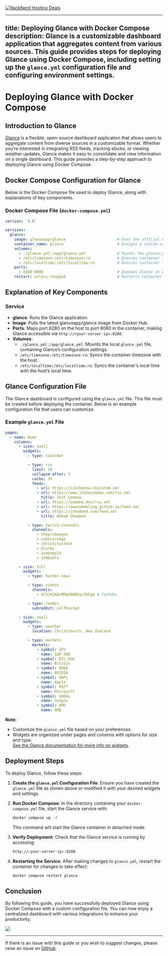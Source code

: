 <a href="https://my.racknerd.com/aff.php?aff=5792&ref=techdox.nz" target="_blank">
    <img src="https://racknerd.com/banners/728x90.gif" alt="RackNerd Hosting Deals">
</a>

---
title: Deploying Glance with Docker Compose
description: Glance is a customizable dashboard application that aggregates content from various sources. This guide provides steps for deploying Glance using Docker Compose, including setting up the `glance.yml` configuration file and configuring environment settings.
---

# Deploying Glance with Docker Compose

## Introduction to Glance

[Glance](https://github.com/glanceapp/glance) is a flexible, open-source dashboard application that allows users to aggregate content from diverse sources in a customizable format. Whether you're interested in integrating RSS feeds, tracking stocks, or viewing weather updates, Glance makes it easy to consolidate and view information on a single dashboard. This guide provides a step-by-step approach to deploying Glance using Docker Compose.

## Docker Compose Configuration for Glance

Below is the Docker Compose file used to deploy Glance, along with explanations of key components.

### Docker Compose File (`docker-compose.yml`)

```yaml
version: '3.8'

services:
  glance:
    image: glanceapp/glance                       # Uses the official Glance Docker image.
    container_name: glance                        # Assigns a custom container name for easy management.
    volumes:
      - ./glance.yml:/app/glance.yml              # Mounts the glance.yml configuration file.
      - /etc/timezone:/etc/timezone:ro            # Ensures container timezone sync.
      - /etc/localtime:/etc/localtime:ro          # Ensures container localtime sync.
    ports:
      - 8280:8080                                 # Exposes Glance on port 8280.
    restart: unless-stopped                       # Restarts container unless manually stopped.
```

## Explanation of Key Components

### Service

- **glance**: Runs the Glance application.
- **Image**: Pulls the latest glanceapp/glance image from Docker Hub.
- **Ports**: Maps port 8280 on the host to port 8080 in the container, making Glance accessible via `http://<your-server-ip>:8280`.
- **Volumes**:
  - `./glance.yml:/app/glance.yml`: Mounts the local `glance.yml` file, containing Glance’s configuration settings.
  - `/etc/timezone:/etc/timezone:ro`: Syncs the container timezone with the host.
  - `/etc/localtime:/etc/localtime:ro`: Syncs the container’s local time with the host’s local time.

## Glance Configuration File

The Glance dashboard is configured using the `glance.yml` file. This file must be created before deploying the container. Below is an example configuration file that users can customize.

### Example `glance.yml` File

```yaml
pages:
  - name: Home
    columns:
      - size: small
        widgets:
          - type: calendar

          - type: rss
            limit: 10
            collapse-after: 3
            cache: 3h
            feeds:
              - url: https://ciechanow.ski/atom.xml
              - url: https://www.joshwcomeau.com/rss.xml
                title: Josh Comeau
              - url: https://samwho.dev/rss.xml
              - url: https://awesomekling.github.io/feed.xml
              - url: https://ishadeed.com/feed.xml
                title: Ahmad Shadeed

          - type: twitch-channels
            channels:
              - theprimeagen
              - cohhcarnage
              - christitustech
              - blurbs
              - asmongold
              - jembawls

      - size: full
        widgets:
          - type: hacker-news

          - type: videos
            channels:
              - UCXJ4jKAvMMg56WGhqrZHFgw # Techdox

          - type: reddit
            subreddit: selfhosted

      - size: small
        widgets:
          - type: weather
            location: Christchurch, New Zealand

          - type: markets
            markets:
              - symbol: SPY
                name: S&P 500
              - symbol: BTC-USD
                name: Bitcoin
              - symbol: NVDA
                name: NVIDIA
              - symbol: AAPL
                name: Apple
              - symbol: MSFT
                name: Microsoft
              - symbol: GOOGL
                name: Google
              - symbol: AMD
                name: AMD
```

**Note**:
- Customize the `glance.yml` file based on your preferences.
- Widgets are organized under pages and columns with options for size and type.  
[See the Glance documentation for more info on widgets](https://github.com/glanceapp/glance/blob/main/docs/configuration.md).

## Deployment Steps

To deploy Glance, follow these steps:

1. **Create the `glance.yml` Configuration File**: Ensure you have created the `glance.yml` file as shown above or modified it with your desired widgets and settings.
2. **Run Docker Compose**: In the directory containing your `docker-compose.yml` file, start the Glance service with:
   ```bash
   docker compose up -d
   ```
   This command will start the Glance container in detached mode.

3. **Verify Deployment**: Check that the Glance service is running by accessing:
   ```bash
   http://<your-server-ip>:8280
   ```

4. **Restarting the Service**: After making changes to `glance.yml`, restart the container for changes to take effect:
   ```bash
   docker compose restart glance
   ```

## Conclusion

By following this guide, you have successfully deployed Glance using Docker Compose with a custom configuration file. You can now enjoy a centralized dashboard with various integrations to enhance your productivity.

<a href="https://www.buymeacoffee.com/techdox"><img src="https://img.buymeacoffee.com/button-api/?text=Buy me a cup of tea&emoji=🍵&slug=techdox&button_colour=FFDD00&font_colour=000000&font_family=Cookie&outline_colour=000000&coffee_colour=ffffff" /></a>

---

If there is an issue with this guide or you wish to suggest changes, please raise an issue on [GitHub](https://github.com/Techdox/techdox-docs).
